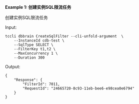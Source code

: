 **Example 1: 创建实例SQL限流任务**

创建实例SQL限流任务

Input: 

```
tccli dbbrain CreateSqlFilter --cli-unfold-argument  \
    --InstanceId cdb-test \
    --SqlType SELECT \
    --FilterKey t1,t2 \
    --MaxConcurrency 1 \
    --Duration 300
```

Output: 
```
{
    "Response": {
        "FilterId": 7011,
        "RequestId": "24665720-8c93-11eb-bee6-e98cea0e6794"
    }
}
```

